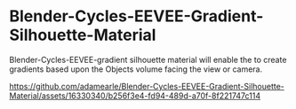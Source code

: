 # Blender-Cycles-EEVEE-Gradient-Silhouette-Material
Blender-Cycles-EEVEE-gradient silhouette material will enable the to create gradients based upon the Objects volume facing the view or camera.

https://github.com/adamearle/Blender-Cycles-EEVEE-Gradient-Silhouette-Material/assets/16330340/b256f3e4-fd94-489d-a70f-8f221747c114
